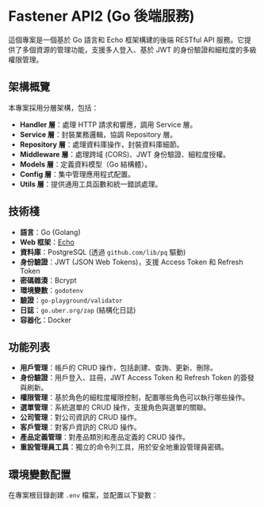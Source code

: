 # Fastener API2 (Go 後端服務)

這個專案是一個基於 Go 語言和 Echo 框架構建的後端 RESTful API 服務。它提供了多個資源的管理功能，支援多人登入、基於 JWT 的身份驗證和細粒度的多級權限管理。

## 架構概覽

本專案採用分層架構，包括：

* **Handler 層**：處理 HTTP 請求和響應，調用 Service 層。
* **Service 層**：封裝業務邏輯，協調 Repository 層。
* **Repository 層**：處理資料庫操作，封裝資料庫細節。
* **Middleware 層**：處理跨域 (CORS)、JWT 身份驗證、細粒度授權。
* **Models 層**：定義資料模型（Go 結構體）。
* **Config 層**：集中管理應用程式配置。
* **Utils 層**：提供通用工具函數和統一錯誤處理。

## 技術棧

* **語言**：Go (Golang)
* **Web 框架**：[Echo](https://echo.labstack.com/)
* **資料庫**：PostgreSQL (透過 `github.com/lib/pq` 驅動)
* **身份驗證**：JWT (JSON Web Tokens)，支援 Access Token 和 Refresh Token
* **密碼雜湊**：Bcrypt
* **環境變數**：`godotenv`
* **驗證**：`go-playground/validator`
* **日誌**：`go.uber.org/zap` (結構化日誌)
* **容器化**：Docker

## 功能列表

* **用戶管理**：帳戶的 CRUD 操作，包括創建、查詢、更新、刪除。
* **身份驗證**：用戶登入、註冊，JWT Access Token 和 Refresh Token 的簽發與刷新。
* **權限管理**：基於角色的細粒度權限控制，配置哪些角色可以執行哪些操作。
* **選單管理**：系統選單的 CRUD 操作，支援角色與選單的關聯。
* **公司管理**：對公司資訊的 CRUD 操作。
* **客戶管理**：對客戶資訊的 CRUD 操作。
* **產品定義管理**：對產品類別和產品定義的 CRUD 操作。
* **重設管理員工具**：獨立的命令列工具，用於安全地重設管理員密碼。

## 環境變數配置

在專案根目錄創建 `.env` 檔案，並配置以下變數：
